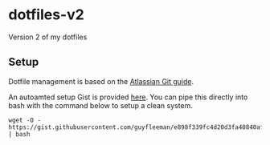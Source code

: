 # dotfiles-v2
Version 2 of my dotfiles

## Setup
Dotfile management is based on the [Atlassian Git guide](https://www.atlassian.com/git/tutorials/dotfiles).

An autoamted setup Gist is provided [here](https://gist.github.com/guyfleeman/e898f339fc4d20d3fa40840af1577c46). You can pipe this directly into bash with the command below to setup a clean system.

```
wget -O - https://gist.githubusercontent.com/guyfleeman/e898f339fc4d20d3fa40840af1577c46/raw/e738073a842a84d17c4c42afef120ea974afc257/df_setup.sh | bash
``` 
